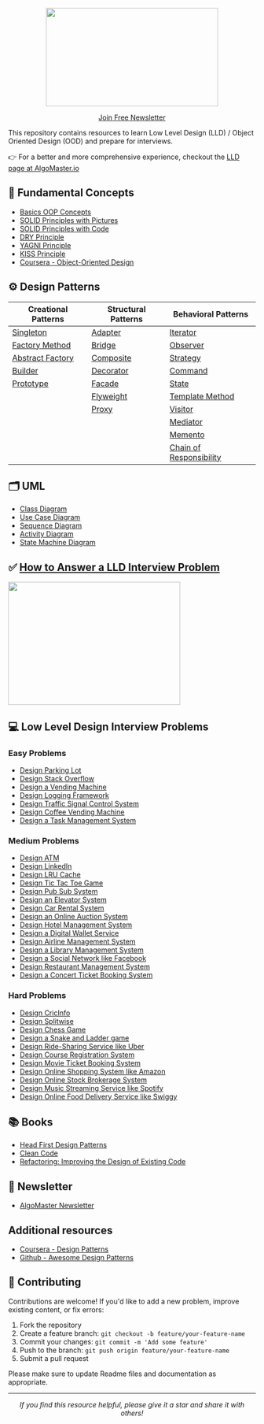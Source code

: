 <p align="center">
  <img src="images/lld-repo-logo.png" width="350" height="200">
</p>
<p align="center">
  <a href="https://blog.algomaster.io/">Join Free Newsletter</a>
</p>

This repository contains resources to learn Low Level Design (LLD) / Object Oriented Design (OOD) and prepare for interviews.

👉 For a better and more comprehensive experience, checkout the [LLD page at AlgoMaster.io](https://algomaster.io/learn/lld)

## 📌 Fundamental Concepts

- [Basics OOP Concepts](https://blog.algomaster.io/p/basic-oop-concepts-explained-with-code)
- [SOLID Principles with Pictures](https://medium.com/backticks-tildes/the-s-o-l-i-d-principles-in-pictures-b34ce2f1e898)
- [SOLID Principles with Code](https://blog.algomaster.io/p/solid-principles-explained-with-code)
- [DRY Principle](https://blog.algomaster.io/p/082450d8-0e7b-4447-a8dc-b7308e45f048)
- [YAGNI Principle](https://blog.algomaster.io/p/8c3c7da7-885b-4a9c-a6e4-70ee02de4772)
- [KISS Principle](https://blog.algomaster.io/p/21b57678-b351-4ed4-b390-3b6308af2f7d)
- [Coursera - Object-Oriented Design](https://www.coursera.org/learn/object-oriented-design)

## ⚙️ Design Patterns

| **Creational Patterns**                                                       | **Structural Patterns**                                         | **Behavioral Patterns**                                                               |
| ----------------------------------------------------------------------------- | --------------------------------------------------------------- | ------------------------------------------------------------------------------------- |
| [Singleton](https://blog.algomaster.io/p/singleton-design-pattern)            | [Adapter](https://blog.algomaster.io/p/ce091479-c602-4c07-b7ba-315c643b31d8)     | [Iterator](https://refactoring.guru/design-patterns/iterator)                         |
| [Factory Method](https://refactoring.guru/design-patterns/factory-method)     | [Bridge](https://refactoring.guru/design-patterns/bridge)       | [Observer](https://refactoring.guru/design-patterns/observer)                         |
| [Abstract Factory](https://refactoring.guru/design-patterns/abstract-factory) | [Composite](https://refactoring.guru/design-patterns/composite) | [Strategy](https://blog.algomaster.io/p/9c9932d8-80ad-4848-bf28-d6e01892a011)                         |
| [Builder](https://blog.algomaster.io/p/4ed26a8e-df4f-455c-b9dc-205324050693)                   | [Decorator](https://refactoring.guru/design-patterns/decorator) | [Command](https://refactoring.guru/design-patterns/command)                           |
| [Prototype](https://blog.algomaster.io/p/805a1c41-ce91-4518-95de-711627074c56)               | [Facade](https://blog.algomaster.io/p/aa8096d1-9fec-470c-b1ef-aade9ee7e199)       | [State](https://blog.algomaster.io/p/8df5aaae-268d-436f-8c42-88989e50ca92)                               |
|                                                                               | [Flyweight](https://refactoring.guru/design-patterns/flyweight) | [Template Method](https://blog.algomaster.io/p/f1bf0594-7b16-480c-b213-3fd8b1d3e811)           |
|                                                                               | [Proxy](https://blog.algomaster.io/p/c58eb4ce-a8ad-48dd-b003-dae454e02897)         | [Visitor](https://refactoring.guru/design-patterns/visitor)                           |
|                                                                               |                                                                 | [Mediator](https://blog.algomaster.io/p/953decb8-84b0-4628-889e-02a42f4e0749)                         |
|                                                                               |                                                                 | [Memento](https://blog.algomaster.io/p/9a2b4b07-a061-4b1e-b700-8275c35d2d68)                           |
|                                                                               |                                                                 | [Chain of Responsibility](https://refactoring.guru/design-patterns/chain-of-responsibility) |

## 🗂️ UML
- [Class Diagram](https://blog.algomaster.io/p/uml-class-diagram-explained-with-examples)
- [Use Case Diagram](https://blog.algomaster.io/p/119449cd-b003-46da-9e4d-0eb356d216d8)
- [Sequence Diagram](https://blog.algomaster.io/p/4dd99bdc-5c35-4a80-bc53-1777cb57aa05)
- [Activity Diagram](https://www.visual-paradigm.com/guide/uml-unified-modeling-language/what-is-activity-diagram/)
- [State Machine Diagram](https://www.visual-paradigm.com/guide/uml-unified-modeling-language/what-is-state-machine-diagram/)

## ✅ [How to Answer a LLD Interview Problem](https://blog.algomaster.io/p/how-to-answer-a-lld-interview-problem)
<img src="images/interview-template.png" width="350" height="250">

## 💻 Low Level Design Interview Problems
### Easy Problems

- [Design Parking Lot](problems/parking-lot.md)
- [Design Stack Overflow](problems/stack-overflow.md)
- [Design a Vending Machine](problems/vending-machine.md)
- [Design Logging Framework](problems/logging-framework.md)
- [Design Traffic Signal Control System](problems/traffic-signal.md)
- [Design Coffee Vending Machine](problems/coffee-vending-machine.md)
- [Design a Task Management System](problems/task-management-system.md)

### Medium Problems

- [Design ATM](problems/atm.md)
- [Design LinkedIn](problems/linkedin.md)
- [Design LRU Cache](problems/lru-cache.md)
- [Design Tic Tac Toe Game](problems/tic-tac-toe.md)
- [Design Pub Sub System](problems/pub-sub-system.md)
- [Design an Elevator System](problems/elevator-system.md)
- [Design Car Rental System](problems/car-rental-system.md)
- [Design an Online Auction System](problems/online-auction-system.md)
- [Design Hotel Management System](problems/hotel-management-system.md)
- [Design a Digital Wallet Service](problems/digital-wallet-service.md)
- [Design Airline Management System](problems/airline-management-system.md)
- [Design a Library Management System](problems/library-management-system.md)
- [Design a Social Network like Facebook](problems/social-networking-service.md)
- [Design Restaurant Management System](problems/restaurant-management-system.md)
- [Design a Concert Ticket Booking System](problems/concert-ticket-booking-system.md)

### Hard Problems

- [Design CricInfo](problems/cricinfo.md)
- [Design Splitwise](problems/splitwise.md)
- [Design Chess Game](problems/chess-game.md)
- [Design a Snake and Ladder game](problems/snake-and-ladder.md)
- [Design Ride-Sharing Service like Uber](problems/ride-sharing-service.md)
- [Design Course Registration System](problems/course-registration-system.md)
- [Design Movie Ticket Booking System](problems/movie-ticket-booking-system.md)
- [Design Online Shopping System like Amazon](problems/online-shopping-service.md)
- [Design Online Stock Brokerage System](problems/online-stock-brokerage-system.md)
- [Design Music Streaming Service like Spotify](problems/music-streaming-service.md)
- [Design Online Food Delivery Service like Swiggy](problems/food-delivery-service.md)

## 📚 Books

- [Head First Design Patterns](https://www.amazon.in/dp/9385889753)
- [Clean Code](https://www.amazon.in/dp/B001GSTOAM)
- [Refactoring: Improving the Design of Existing Code](https://www.amazon.in/dp/0134757599)

## 📩 Newsletter

- [AlgoMaster Newsletter](https://blog.algomaster.io/)

## Additional resources

- [Coursera - Design Patterns](https://www.coursera.org/learn/design-patterns)
- [Github - Awesome Design Patterns](https://github.com/DovAmir/awesome-design-patterns)

## 🤝 Contributing

Contributions are welcome! If you'd like to add a new problem, improve existing content, or fix errors:
1. Fork the repository
2. Create a feature branch: `git checkout -b feature/your-feature-name`
3. Commit your changes: `git commit -m 'Add some feature'`
4. Push to the branch: `git push origin feature/your-feature-name`
5. Submit a pull request

Please make sure to update Readme files and documentation as appropriate.

---

<p align="center">
  <i>If you find this resource helpful, please give it a star and share it with others!</i>
</p>
